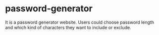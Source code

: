 # password-generator
It is a password generator website. Users could choose password length and which kind of characters they want to include or exclude.
